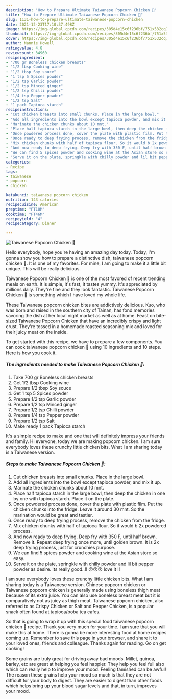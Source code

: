 ```yaml
---
description: "How to Prepare Ultimate Taiwanese Popcorn Chicken 🍻"
title: "How to Prepare Ultimate Taiwanese Popcorn Chicken 🍻"
slug: 1131-how-to-prepare-ultimate-taiwanese-popcorn-chicken
date: 2021-12-23T17:10:37.498Z
image: https://img-global.cpcdn.com/recipes/305d4e15c6f236bf/751x532cq70/taiwanese-popcorn-chicken-🍻-recipe-main-photo.jpg
thumbnail: https://img-global.cpcdn.com/recipes/305d4e15c6f236bf/751x532cq70/taiwanese-popcorn-chicken-🍻-recipe-main-photo.jpg
cover: https://img-global.cpcdn.com/recipes/305d4e15c6f236bf/751x532cq70/taiwanese-popcorn-chicken-🍻-recipe-main-photo.jpg
author: Nannie Howell
ratingvalue: 4.8
reviewcount: 34960
recipeingredient:
- "700 gr Boneless chicken breasts"
- "1/2 tbsp Cooking wine"
- "1/2 tbsp Soy souce"
- "1 tsp 5 Spices powder"
- "1/2 tsp Garlic powder"
- "1/2 tsp Minced ginger"
- "1/2 tsp Chilli powder"
- "1/4 tsp Pepper powder"
- "1/2 tsp Salt"
- "1 pack Tapioca starch"
recipeinstructions:
- "Cut chicken breasts into small chunks. Place in the large bowl."
- "Add all ingredients into the bowl except tapioca powder, and mix it up."
- "Marinate the chicken chunks about 10 mnt."
- "Place half tapioca starch in the large bowl, then deep the chicken in one by one with tapioca starch. Place it on the plate."
- "Once powdered process done, cover the plate with plastic film. Put the chicken chunks into the fridge. Leave it around 30 mnt. So the marination would be great and tastier."
- "Once ready to deep frying process, remove the chicken from the fridge."
- "Mix chicken chunks with half of tapioca flour. So it would b 2x powdered process."
- "And now ready to deep frying. Deep fry with 350 F, until half brown. Remove it. Repeat deep frying once more, until golden brown. It is 2x deep frying process, just for crunchies purpose."
- "We can find 5 spices powder and cooking wine at the Asian store so easy."
- "Serve it on the plate, springkle with chilly powder and lil bit pepper powder as desire. Its really good..!! 😚😚😚 love it !!"
categories:
- Recipe
tags:
- taiwanese
- popcorn
- chicken

katakunci: taiwanese popcorn chicken 
nutrition: 143 calories
recipecuisine: American
preptime: "PT18M"
cooktime: "PT46M"
recipeyield: "4"
recipecategory: Dinner

---
```



![Taiwanese Popcorn Chicken 🍻](https://img-global.cpcdn.com/recipes/305d4e15c6f236bf/751x532cq70/taiwanese-popcorn-chicken-🍻-recipe-main-photo.jpg)

Hello everybody, hope you're having an amazing day today. Today, I'm gonna show you how to prepare a distinctive dish, taiwanese popcorn chicken 🍻. It is one of my favorites. For mine, I am going to make it a little bit unique. This will be really delicious.

Taiwanese Popcorn Chicken 🍻 is one of the most favored of recent trending meals on earth. It is simple, it's fast, it tastes yummy. It's appreciated by millions daily. They're fine and they look fantastic. Taiwanese Popcorn Chicken 🍻 is something which I have loved my whole life.

These Taiwanese popcorn chicken bites are addictively delicious. Kuo, who was born and raised in the southern city of Tainan, has fond memories savoring the dish at her local night market as well as at home. Feast on bite-sized Taiwanese Popcorn Chicken that have an incredibly crispy and light crust. They&#39;re tossed in a homemade roasted seasoning mix and loved for their juicy meat on the inside.


To get started with this recipe, we have to prepare a few components. You can cook taiwanese popcorn chicken 🍻 using 10 ingredients and 10 steps. Here is how you cook it.

<!--inarticleads1-->

##### The ingredients needed to make Taiwanese Popcorn Chicken 🍻:

1. Take 700 gr Boneless chicken breasts
1. Get 1/2 tbsp Cooking wine
1. Prepare 1/2 tbsp Soy souce
1. Get 1 tsp 5 Spices powder
1. Prepare 1/2 tsp Garlic powder
1. Prepare 1/2 tsp Minced ginger
1. Prepare 1/2 tsp Chilli powder
1. Prepare 1/4 tsp Pepper powder
1. Prepare 1/2 tsp Salt
1. Make ready 1 pack Tapioca starch


It&#39;s a simple recipe to make and one that will definitely impress your friends and family. Hi everyone, today we are making popcorn chicken. I am sure everybody loves these crunchy little chicken bits. What I am sharing today is a Taiwanese version. 

<!--inarticleads2-->

##### Steps to make Taiwanese Popcorn Chicken 🍻:

1. Cut chicken breasts into small chunks. Place in the large bowl.
1. Add all ingredients into the bowl except tapioca powder, and mix it up.
1. Marinate the chicken chunks about 10 mnt.
1. Place half tapioca starch in the large bowl, then deep the chicken in one by one with tapioca starch. Place it on the plate.
1. Once powdered process done, cover the plate with plastic film. Put the chicken chunks into the fridge. Leave it around 30 mnt. So the marination would be great and tastier.
1. Once ready to deep frying process, remove the chicken from the fridge.
1. Mix chicken chunks with half of tapioca flour. So it would b 2x powdered process.
1. And now ready to deep frying. Deep fry with 350 F, until half brown. Remove it. Repeat deep frying once more, until golden brown. It is 2x deep frying process, just for crunchies purpose.
1. We can find 5 spices powder and cooking wine at the Asian store so easy.
1. Serve it on the plate, springkle with chilly powder and lil bit pepper powder as desire. Its really good..!! 😚😚😚 love it !!


I am sure everybody loves these crunchy little chicken bits. What I am sharing today is a Taiwanese version. Chinese popcorn chicken or Taiwanese popcorn chicken is generally made using boneless thigh meat because of its extra juice. You can also use boneless breast meat but it is comparatively not as juicy as thigh meat. Taiwanese popcorn chicken, also referred to as Crispy Chicken or Salt and Pepper Chicken, is a popular snack often found at tapioca/boba tea cafes. 

So that is going to wrap it up with this special food taiwanese popcorn chicken 🍻 recipe. Thank you very much for your time. I am sure that you will make this at home. There is gonna be more interesting food at home recipes coming up. Remember to save this page in your browser, and share it to your loved ones, friends and colleague. Thanks again for reading. Go on get cooking!

Some grains are truly great for driving away bad moods. Millet, quinoa, barley, etc are great at helping you feel happier. They help you feel full also which can really help to improve your mood. Feeling famished can be awful! The reason these grains help your mood so much is that they are not difficult for your body to digest. They are easier to digest than other foods which helps bring up your blood sugar levels and that, in turn, improves your mood.
